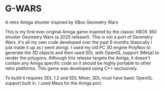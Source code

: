 # G-WARS
A retro Amiga shooter inspired by XBox Geometry Wars 

This is my first ever original Amiga game inspired by the classic
XBOX 360 shooter Geometry Wars (a 2025 release!).
This is not a port of Geometry Wars, it's all my own code developed
over the past 6 months (basically I just made it up as I went along).
I used my old PC 3D engine PolyNov to generate the 3D objects and then
used SDL with OpenGL support (Mesa) to render the polygons.
Although this release targets the Amiga, it doesn't contain any Amiga
specific code so it should be highly portable to other retro platforms.
This game was developed using C++ exclusively.

To build it requires SDL 1.2 and SDL Mixer, SDL must have basic OpenGL
support built in.   I used Mesa for the Amiga port.
